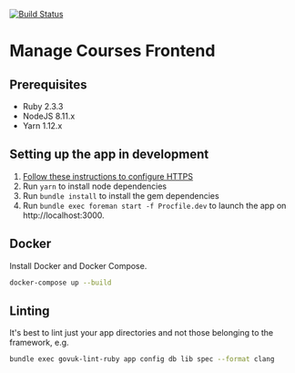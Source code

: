 [![Build Status](https://travis-ci.org/DFE-Digital/manage-courses-frontend.svg?branch=master)](https://travis-ci.org/DFE-Digital/manage-courses-frontend)

# Manage Courses Frontend

## Prerequisites

- Ruby 2.3.3
- NodeJS 8.11.x
- Yarn 1.12.x

## Setting up the app in development

1. [Follow these instructions to configure HTTPS](config/localhost/https/README.md)
3. Run `yarn` to install node dependencies
2. Run `bundle install` to install the gem dependencies
4. Run `bundle exec foreman start -f Procfile.dev` to launch the app on http://localhost:3000.

## Docker

Install Docker and Docker Compose.

```bash
docker-compose up --build
```

## Linting

It's best to lint just your app directories and not those belonging to the framework, e.g.

```bash
bundle exec govuk-lint-ruby app config db lib spec --format clang
```
